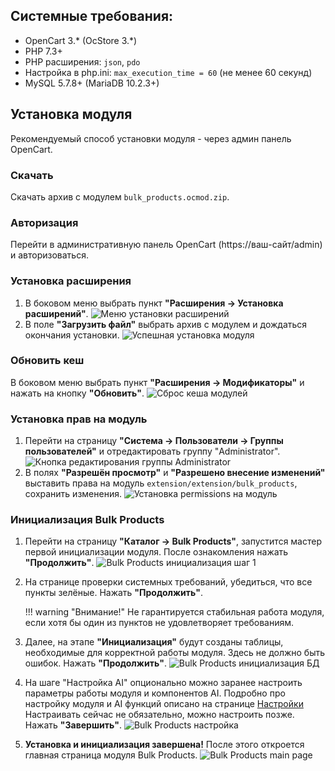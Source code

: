 ## Системные требования:

* OpenCart 3.\* (OcStore 3.\*)
* PHP 7.3+
* PHP расширения: `json`, `pdo`
* Настройка в php.ini: `max_execution_time = 60` (не менее 60 секунд)
* MySQL 5.7.8+ (MariaDB 10.2.3+)

## Установка модуля

Рекомендуемый способ установки модуля - через админ панель OpenCart.

### Скачать
Скачать архив с модулем `bulk_products.ocmod.zip`.
### Авторизация
Перейти в административную панель OpenCart (https://ваш-сайт/admin) и авторизоваться.

### Установка расширения
1. В боковом меню выбрать пункт **"Расширения -> Установка расширений"**. ![Меню установки расширений](img/oc-extension-setup.png)
2. В поле **"Загрузить файл"** выбрать архив с модулем и дождаться окончания установки. ![Успешная установка модуля](img/oc-module-installed.png)

### Обновить кеш
В боковом меню выбрать пункт **"Расширения -> Модификаторы"** и нажать на кнопку **"Обновить"**. ![Сброс кеша модулей](img/oc-module-cache.png)

### Установка прав на модуль
1. Перейти на страницу **"Система -> Пользователи -> Группы пользователей"** и отредактировать группу "Administrator". ![Кнопка редактирования группы Administrator](img/oc-edit-administrator-group.png)
2. В полях **"Разрешён просмотр"** и **"Разрешено внесение изменений"** выставить права на модуль `extension/extension/bulk_products`, сохранить изменения. ![Установка permissions на модуль](img/oc-module-permissions.png)

### Инициализация Bulk Products
1. Перейти на страницу **"Каталог -> Bulk Products"**, запустится мастер первой инициализации модуля. После ознакомления нажать **"Продолжить"**. ![Bulk Products инициализация шаг 1](img/bp-install-step-1.png)
2. На странице проверки системных требований, убедиться, что все пункты зелёные. Нажать **"Продолжить"**.

    !!! warning "Внимание!"
        Не гарантируется стабильная работа модуля, если хотя бы один из пунктов не удовлетворяет требованиям.

3. Далее, на этапе **"Инициализация"** будут созданы таблицы, необходимые для корректной работы модуля. Здесь не должно быть ошибок. Нажать **"Продолжить"**. ![Bulk Products инициализация БД](img/bp-install-step-3.png)
4. На шаге "Настройка AI" опционально можно заранее настроить параметры работы модуля и компонентов AI. Подробно про настройку модуля и AI функций описано на странице [Настройки](settings.md)
    Настраивать сейчас не обязательно, можно настроить позже. Нажать **"Завершить"**. ![Bulk Products настройка](img/bp-install-step-4.png)
5. **Установка и инициализация завершена!** После этого откроется главная страница модуля Bulk Products. ![Bulk Products main page](img/bulk-products-main.png)